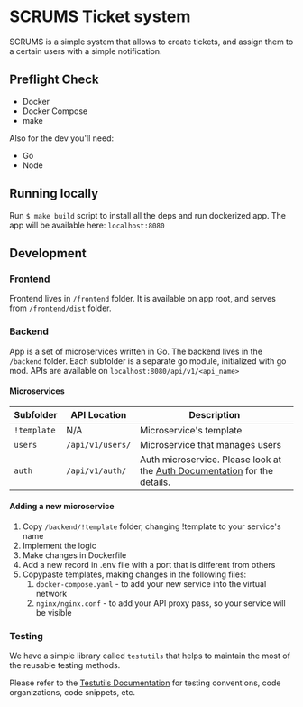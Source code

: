 # SCRUMS Ticket system

SCRUMS is a simple system that allows to create tickets, and assign them to a certain users with a simple notification.

## Preflight Check

- Docker
- Docker Compose
- make

Also for the dev you'll need:

- Go
- Node


## Running locally

Run `$ make build` script to install all the deps and run dockerized app.
The app will be available here: `localhost:8080`

## Development

### Frontend

Frontend lives in `/frontend` folder. It is available on app root, and serves from `/frontend/dist` folder.

### Backend

App is a set of microservices written in Go.
The backend lives in the `/backend` folder. Each subfolder is a separate go module, initialized with go mod.
APIs are available on `localhost:8080/api/v1/<api_name>`

#### Microservices

Subfolder   | API Location      | Description
------------|-------------------|------------
`!template` | N/A               | Microservice's template 
`users`     | `/api/v1/users/`  | Microservice that manages users
`auth`      | `/api/v1/auth/`   | Auth microservice. Please look at the [Auth Documentation](backend/auth/README.md) for the details.

#### Adding a new microservice

1. Copy `/backend/!template` folder, changing !template to your service's name
1. Implement the logic
1. Make changes in Dockerfile
1. Add a new record in .env file with a port that is different from others
1. Copypaste templates, making changes in the following files: 
    1. `docker-compose.yaml` - to add your new service into the virtual network
    1. `nginx/nginx.conf` - to add your API proxy pass, so your service will be visible

### Testing

We have a simple library called `testutils` that helps to maintain the most of the reusable testing methods.

Please refer to the [Testutils Documentation](backend/testing/README.md) for testing conventions, code organizations, code snippets, etc.
